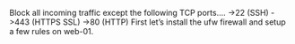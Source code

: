 Block all incoming traffic except the following TCP ports....
->22 (SSH)
->443 (HTTPS SSL)
->80 (HTTP)
First let’s install the ufw firewall and setup a few rules on web-01.
